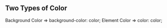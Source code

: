 Two Types of Color
------------------
Background Color => background-color: color;
Element Color => color: color;